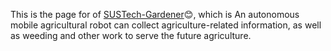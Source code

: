 This is the page for  of [SUSTech-Gardener](https://github.com/SUSTech-Gardener)😊, which is An autonomous mobile agricultural robot can collect agriculture-related information, as well as weeding and other work to serve the future agriculture. 
